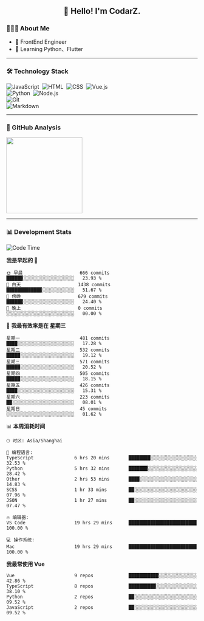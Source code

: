 <h2 align="center">👋 Hello! I'm CodarZ.</h2>

### 👨🏻‍💻 About Me

- 🤔 FrontEnd Engineer
- 🌱 Learning Python、Flutter

-------

### 🛠 Technology Stack

![JavaScript](https://img.shields.io/badge/-JavaScript-000?style=flat&logo=javascript)&nbsp;
![HTML](https://img.shields.io/badge/-HTML-000?style=flat&logo=HTML5)&nbsp;
![CSS](https://img.shields.io/badge/-CSS-000?style=flat&logo=CSS3&logoColor=1572B6)&nbsp;
![Vue.js](https://img.shields.io/badge/-Vue-000?style=flat&logo=adobe-photoshop)\
![Python](https://img.shields.io/badge/-Python-000?style=flat&logo=python)&nbsp;
![Node.js](https://img.shields.io/badge/-Node.js-000?style=flat&logo=node.js)&nbsp;\
![Git](https://img.shields.io/badge/-Git-000?style=flat&logo=git)\
![Markdown](https://img.shields.io/badge/-Markdown-000?style=flat&logo=markdown)&nbsp;

-------

### 🔭 GitHub Analysis

<!-- 
参考：https://github.com/anuraghazra/github-readme-stats 
-->
<p align="left">
  <a href="https://github.com/CodarZ">
    <img height="200em" src="https://github-readme-stats-eight-theta.vercel.app/api?username=CodarZ&show_icons=true&theme=vue-dark&include_all_commits=true&count_private=true&hide=contribs,issues" />
  </a>
</p>

-------

### 📊 Development Stats

<!--START_SECTION:waka-->
![Code Time](http://img.shields.io/badge/Code%20Time-771%20hrs%2041%20mins-blue)

**我是早起的 🐤** 

```text
🌞 早晨                     666 commits         ██████░░░░░░░░░░░░░░░░░░░   23.93 % 
🌆 白天                     1438 commits        █████████████░░░░░░░░░░░░   51.67 % 
🌃 傍晚                     679 commits         ██████░░░░░░░░░░░░░░░░░░░   24.40 % 
🌙 晚上                     0 commits           ░░░░░░░░░░░░░░░░░░░░░░░░░   00.00 % 
```
📅 **我最有效率是在 星期三** 

```text
星期一                      481 commits         ████░░░░░░░░░░░░░░░░░░░░░   17.28 % 
星期二                      532 commits         █████░░░░░░░░░░░░░░░░░░░░   19.12 % 
星期三                      571 commits         █████░░░░░░░░░░░░░░░░░░░░   20.52 % 
星期四                      505 commits         █████░░░░░░░░░░░░░░░░░░░░   18.15 % 
星期五                      426 commits         ████░░░░░░░░░░░░░░░░░░░░░   15.31 % 
星期六                      223 commits         ██░░░░░░░░░░░░░░░░░░░░░░░   08.01 % 
星期日                      45 commits          ░░░░░░░░░░░░░░░░░░░░░░░░░   01.62 % 
```


📊 **本周消耗时间** 

```text
🕑︎ 时区: Asia/Shanghai

💬 编程语言: 
TypeScript               6 hrs 20 mins       ████████░░░░░░░░░░░░░░░░░   32.53 % 
Python                   5 hrs 32 mins       ███████░░░░░░░░░░░░░░░░░░   28.42 % 
Other                    2 hrs 53 mins       ████░░░░░░░░░░░░░░░░░░░░░   14.83 % 
SCSS                     1 hr 33 mins        ██░░░░░░░░░░░░░░░░░░░░░░░   07.96 % 
JSON                     1 hr 27 mins        ██░░░░░░░░░░░░░░░░░░░░░░░   07.47 % 

🔥 编辑器: 
VS Code                  19 hrs 29 mins      █████████████████████████   100.00 % 

💻 操作系统: 
Mac                      19 hrs 29 mins      █████████████████████████   100.00 % 
```

**我最常使用 Vue** 

```text
Vue                      9 repos             ███████████░░░░░░░░░░░░░░   42.86 % 
TypeScript               8 repos             ██████████░░░░░░░░░░░░░░░   38.10 % 
Python                   2 repos             ██░░░░░░░░░░░░░░░░░░░░░░░   09.52 % 
JavaScript               2 repos             ██░░░░░░░░░░░░░░░░░░░░░░░   09.52 % 
```




<!--END_SECTION:waka-->

